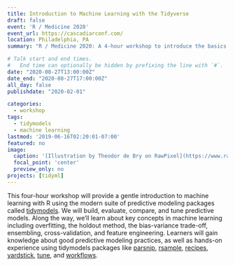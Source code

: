 ```yaml
---
title: Introduction to Machine Learning with the Tidyverse 
draft: false
event: 'R / Medicine 2020'
event_url: https://cascadiarconf.com/
location: Philadelphia, PA
summary: "R / Medicine 2020: A 4-hour workshop to introduce the basics of machine learning in R using tidymodels."

# Talk start and end times.
#   End time can optionally be hidden by prefixing the line with `#`.
date: "2020-08-27T13:00:00Z"
date_end: "2020-08-27T17:00:00Z"
all_day: false
publishdate: "2020-02-01"

categories:
  - workshop
tags:
  - tidymodels
  - machine learning
lastmod: '2019-06-16T02:20:01-07:00'
featured: no
image:
  caption: '[Illustration by Theodor de Bry on RawPixel](https://www.rawpixel.com/image/328198/free-illustration-image-ship-theodor-bry-medieval)'
  focal_point: 'center'
  preview_only: no
projects: [tidyml]
---
```


<p>This four-hour workshop will provide a gentle introduction to machine learning with R using the modern suite of predictive modeling packages called <a href="https://github.com/tidymodels">tidymodels</a>. We will build, evaluate, compare, and tune predictive models. Along the way, we’ll learn about key concepts in machine learning including overfitting, the holdout method, the bias-variance trade-off, ensembling, cross-validation, and feature engineering. Learners will gain knowledge about good predictive modeling practices, as well as hands-on experience using tidymodels packages like <a href="https://tidymodels.github.io/parsnip">parsnip</a>, <a href="https://tidymodels.github.io/rsample">rsample</a>, <a href="https://tidymodels.github.io/recipes/">recipes</a>, <a href="https://tidymodels.github.io/yardstick/">yardstick</a>, <a href="https://tidymodels.github.io/tune/">tune</a>, and <a href="https://tidymodels.github.io/workflows/">workflows</a>.</p>

